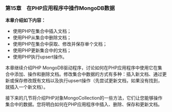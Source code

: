 ### 第15章　在PHP应用程序中操作MongoDB数据

**本章介绍如下内容：**

+ 使用PHP在集合中插入文档；
+ 使用PHP从集合中删除文档；
+ 使用PHP在集合中获取、修改并保存单个文档；
+ 使用PHP更新集合中的文档；
+ 使用PHP执行upsert操作。

本章继续介绍PHP MongoDB驱动程序，讨论如何在PHP应用程序中使用它在集合中添加、操作和删除文档。修改集合中数据的方式有多种：插入新文档、通过更新或保存修改既有文档以及执行upsert操作（先尝试更新文档，如果没有找到，就插入一个新文档）。

接下来的几节将介绍PHP对象MongoCollection的一些方法，它们让您能够操作集合中的数据。您将明白如何在PHP应用程序中插入、删除、保存和更新文档。

